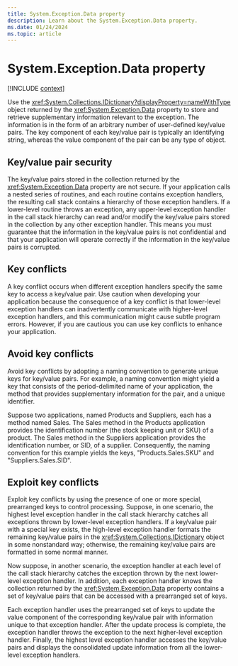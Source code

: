 ```yaml
---
title: System.Exception.Data property
description: Learn about the System.Exception.Data property.
ms.date: 01/24/2024
ms.topic: article
---
```

# System.Exception.Data property

[!INCLUDE [context](includes/context.md)]

Use the <xref:System.Collections.IDictionary?displayProperty=nameWithType> object returned by the <xref:System.Exception.Data> property to store and retrieve supplementary information relevant to the exception. The information is in the form of an arbitrary number of user-defined key/value pairs. The key component of each key/value pair is typically an identifying string, whereas the value component of the pair can be any type of object.

## Key/value pair security

The key/value pairs stored in the collection returned by the <xref:System.Exception.Data> property are not secure. If your application calls a nested series of routines, and each routine contains exception handlers, the resulting call stack contains a hierarchy of those exception handlers. If a lower-level routine throws an exception, any upper-level exception handler in the call stack hierarchy can read and/or modify the key/value pairs stored in the collection by any other exception handler. This means you must guarantee that the information in the key/value pairs is not confidential and that your application will operate correctly if the information in the key/value pairs is corrupted.

## Key conflicts

A key conflict occurs when different exception handlers specify the same key to access a key/value pair. Use caution when developing your application because the consequence of a key conflict is that lower-level exception handlers can inadvertently communicate with higher-level exception handlers, and this communication might cause subtle program errors. However, if you are cautious you can use key conflicts to enhance your application.

## Avoid key conflicts

Avoid key conflicts by adopting a naming convention to generate unique keys for key/value pairs. For example, a naming convention might yield a key that consists of the period-delimited name of your application, the method that provides supplementary information for the pair, and a unique identifier.

Suppose two applications, named Products and Suppliers, each has a method named Sales. The Sales method in the Products application provides the identification number (the stock keeping unit or SKU) of a product. The Sales method in the Suppliers application provides the identification number, or SID, of a supplier. Consequently, the naming convention for this example yields the keys, "Products.Sales.SKU" and "Suppliers.Sales.SID".

## Exploit key conflicts

Exploit key conflicts by using the presence of one or more special, prearranged keys to control processing. Suppose, in one scenario, the highest level exception handler in the call stack hierarchy catches all exceptions thrown by lower-level exception handlers. If a key/value pair with a special key exists, the high-level exception handler formats the remaining key/value pairs in the <xref:System.Collections.IDictionary> object in some nonstandard way; otherwise, the remaining key/value pairs are formatted in some normal manner.

Now suppose, in another scenario, the exception handler at each level of the call stack hierarchy catches the exception thrown by the next lower-level exception handler. In addition, each exception handler knows the collection returned by the <xref:System.Exception.Data> property contains a set of key/value pairs that can be accessed with a prearranged set of keys.

Each exception handler uses the prearranged set of keys to update the value component of the corresponding key/value pair with information unique to that exception handler. After the update process is complete, the exception handler throws the exception to the next higher-level exception handler. Finally, the highest level exception handler accesses the key/value pairs and displays the consolidated update information from all the lower-level exception handlers.

